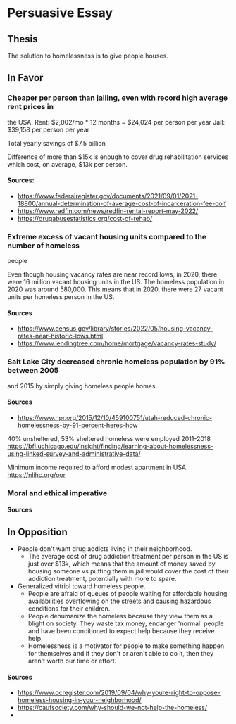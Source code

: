 # Persuasive Essay

## Thesis

The solution to homelessness is to give people houses. 

## In Favor
### Cheaper per person than jailing, even with record high average rent prices in
  the USA.
Rent: $2,002/mo * 12 months = $24,024 per person per year
Jail: $39,158 per person per year

Total yearly savings of $7.5 billion

Difference of more than $15k is enough to cover drug rehabilitation services
which cost, on average, $13k per person.

#### Sources:
- https://www.federalregister.gov/documents/2021/09/01/2021-18800/annual-determination-of-average-cost-of-incarceration-fee-coif
- https://www.redfin.com/news/redfin-rental-report-may-2022/
- https://drugabusestatistics.org/cost-of-rehab/

### Extreme excess of vacant housing units compared to the number of homeless
people

Even though housing vacancy rates are near record lows, in 2020, there were 16
million vacant housing units in the US. The homeless population in 2020 was
around 580,000. This means that in 2020, there were 27 vacant units per
homeless person in the US.

#### Sources
- https://www.census.gov/library/stories/2022/05/housing-vacancy-rates-near-historic-lows.html
- https://www.lendingtree.com/home/mortgage/vacancy-rates-study/

### Salt Lake City decreased chronic homeless population by 91% between 2005
and 2015 by simply giving homeless people homes. 

#### Sources
- https://www.npr.org/2015/12/10/459100751/utah-reduced-chronic-homelessness-by-91-percent-heres-how

40% unsheltered, 53% sheltered homeless were employed 2011-2018
https://bfi.uchicago.edu/insight/finding/learning-about-homelessness-using-linked-survey-and-administrative-data/

Minimum income required to afford modest apartment in USA.
https://nlihc.org/oor

### Moral and ethical imperative

#### Sources


## In Opposition
- People don't want drug addicts living in their neighborhood.
  - The average cost of drug addiction treatment per person in the US is just
    over $13k, which means that the amount of money saved by housing someone vs
    putting them in jail would cover the cost of their addiction treatment,
    potentially with more to spare.
- Generalized vitriol toward homeless people.
  - People are afraid of queues of people waiting for affordable housing
    availabilities overflowing on the streets and causing hazardous conditions
    for their children.
  - People dehumanize the homeless because they view them as a blight on
    society. They waste tax money, endanger 'normal' people and have been
    conditioned to expect help because they receive help.
  - Homelessness is a motivator for people to make something happen for
    themselves and if they don't or aren't able to do it, then they aren't
    worth our time or effort.

#### Sources
- https://www.ocregister.com/2019/09/04/why-youre-right-to-oppose-homeless-housing-in-your-neighborhood/
- https://caufsociety.com/why-should-we-not-help-the-homeless/
- 

